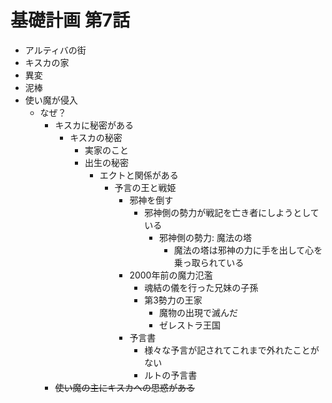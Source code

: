 # 基礎計画 第7話

- アルティバの街
- キスカの家
- 異変
- 泥棒
- 使い魔が侵入
  - なぜ？
    - キスカに秘密がある
      - キスカの秘密
        - 実家のこと
        - 出生の秘密
          - エクトと関係がある
            - 予言の王と戦姫
              - 邪神を倒す
                - 邪神側の勢力が戦記を亡き者にしようとしている
                  - 邪神側の勢力: 魔法の塔
                    - 魔法の塔は邪神の力に手を出して心を乗っ取られている
              - 2000年前の魔力氾濫
                - 魂結の儀を行った兄妹の子孫
                - 第3勢力の王家
                  - 魔物の出現で滅んだ
                  - ゼレストラ王国
              - 予言書
                - 様々な予言が記されてこれまで外れたことがない
                - ルトの予言書
    - ~~使い魔の主にキスカへの思惑がある~~
